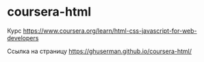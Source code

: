# coursera-html

Курс https://www.coursera.org/learn/html-css-javascript-for-web-developers

Ссылка на страницу https://ghuserman.github.io/coursera-html/

